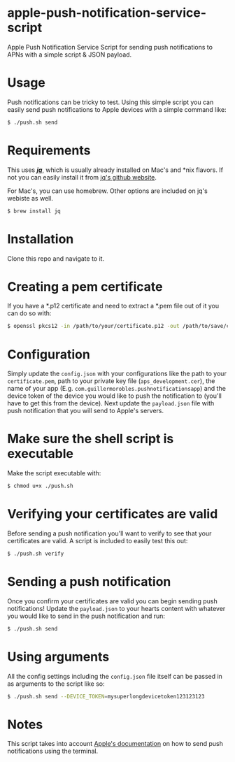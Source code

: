 # apple-push-notification-service-script
Apple Push Notification Service Script for sending push notifications to APNs with a simple script &amp; JSON payload.

# Usage
Push notifications can be tricky to test. Using this simple script you can easily send push notifications to Apple devices with a simple command like:
```bash 
$ ./push.sh send
```

# Requirements
This uses ***<a href="https://stedolan.github.io/jq/">jq</a>***, which is usually already installed on Mac's and *nix flavors. If not you can easily install it from <a href="https://stedolan.github.io/jq/download/">jq's github website</a>.

For Mac's, you can use homebrew. Other options are included on jq's webiste as well.
```bash
$ brew install jq
```

# Installation
Clone this repo and navigate to it. 

# Creating a pem certificate
If you have a *.p12 certificate and need to extract a *.pem file out of it you can do so with:
```bash
$ openssl pkcs12 -in /path/to/your/certificate.p12 -out /path/to/save/certificate.pem -nodes
```

# Configuration
Simply update the `config.json` with your configurations like the path to your `certificate.pem`, path to your private key file (`aps_development.cer`), the name of your app (E.g. `com.guillermorobles.pushnotificationsapp`) and the device token of the device you would like to push the notification to (you'll have to get this from the device). Next update the `payload.json` file with push notification that you will send to Apple's servers. 

# Make sure the shell script is executable
Make the script executable with:
```bash 
$ chmod u+x ./push.sh
```

# Verifying your certificates are valid
Before sending a push notification you'll want to verify to see that your certificates are valid. A script is included to easily test this out:
```bash 
$ ./push.sh verify
```
# Sending a push notification
Once you confirm your certificates are valid you can begin sending push notifications! Update the `payload.json` to your hearts content with whatever you would like to send in the push notification and run:
```bash 
$ ./push.sh send
```

# Using arguments
All the config settings including the `config.json` file itself can be passed in as arguments to the script like so:
```bash 
$ ./push.sh send --DEVICE_TOKEN=mysuperlongdevicetoken123123123
```

# Notes
This script takes into account <a href="https://developer.apple.com/documentation/usernotifications/sending_push_notifications_using_command-line_tools">Apple's documentation</a> on how to send push notifications using the terminal.